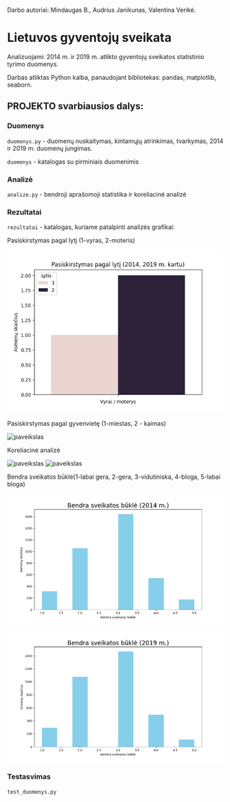 
Darbo autoriai: Mindaugas B., Audrius Janikunas, Valentina Verikė.

# Lietuvos gyventojų sveikata

Analizuojami: 2014 m. ir  2019 m. atlikto gyventojų sveikatos statistinio tyrimo duomenys. 

Darbas atliktas Python kalba, panaudojant bibliotekas: pandas, matplotlib, seaborn.



## PROJEKTO svarbiausios dalys:

### Duomenys

`duomenys.py` - duomenų nuskaitymas, kintamųjų atrinkimas, tvarkymas, 2014 ir 2019 m. duomenų jungimas.

`duomenys` - katalogas su pirminiais duomenimis

### Analizė

`analize.py` - bendroji aprašomoji statistika ir koreliacinė analizė

### Rezultatai

`rezultatai` - katalogas, kuriame patalpinti analizės grafikai:

Pasiskirstymas pagal lytį (1-vyras, 2-moteris)

![paveikslas](rezultatai/Lytis%20(2014,%202019%20m.%20kartu).png)


Pasiskirstymas pagal gyvenvietę (1-miestas, 2 - kaimas)

![paveikslas](rezultatai/Gyvenvietė%20(2014,%202019%20m.%20kartu).png)


Koreliacinė analizė

![paveikslas](rezultatai/Didžiausia%20koreliacija%20%20(2014%20m.).png)
![paveikslas](rezultatai/Didžiausia%20koreliacija%20%20(2019%20m.).png)



Bendra sveikatos būklė(1-labai gera, 2-gera, 3-vidutiniska, 4-bloga, 5-labai bloga)

![paveikslas](rezultatai/Sveikatos%20būklė%20(2014%20m.).png)

![paveikslas](rezultatai/Sveikatos%20būklė%20(2019%20m.).png)

 ### Testasvimas

`test_duomenys.py`
